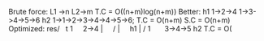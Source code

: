 Brute force:
L1 ->n L2->m
T.C = O((n+m)log(n+m))
Better:
h1
1->2->4
1->3->4->5->6
h2
1->1->2->3->4->4->5->6;
T.C = O(n+m)
S.C = O(n+m)
Optimized:
res/   t
1     2->4
|     /  |     h1
|  /
1       3->4->5
h2
T.C = O(